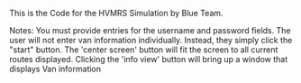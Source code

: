 This is the Code for the HVMRS Simulation by Blue Team.

Notes:
You must provide entries for the username and password fields.
The user will not enter van information individually. Instead, they simply click the "start" button.
The 'center screen' button will fit the screen to all current routes displayed.
Clicking the 'info view' button will bring up a window that displays Van information

